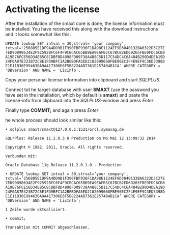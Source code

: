 # Activating the license

After the installation of the smaxt core is done, the license information must be installed. You have received this along with the download instructions and it looks somewhat like this:

`UPDATE lookup SET intval = 30,strval= 'your company', txtval='256805E1DF9A4DD9B1F390FBF936F1DA98E1124EF9D3040132BA6322D3C27E7ED90898634E2F92592BFC6F4F9CBCAC65BB9EA9EAFB5C67BCB2ED69265FBE9FDC6CB8A19E76FCE56D34E85C8CDBF8D4898FD09738A488C5D117C54DC4C6A484B290D4DEA19D24F0A87E323B72C8E1FD9BFC1A2BEBDFA5ED2182099668FBE96EC2F4E9EF9C3ED3398DE1E11B30E99463BA9A417306E6F5B8224AB7361E257404B1CA' WHERE CATEGORY = 'DBVersion' AND NAME = 'LicInfo';`

Copy your personal license information into clipboard and start _SQLPLUS_.

Connect tot he target-database with user **SMAXT** \(use the password you have set in the installation, which by default is **smaxt**\) and paste the license-info from clipboard into the _SQLPLUS_-window and press _Enter_.

Finally type **COMMIT;** and again press _Enter_.

he whole process should look similar like this:

`• sqlplus smaxt/smaxt@127.0.0.1:1521/orcl.symaxag.de`

`SQL*Plus: Release 11.2.0.3.0 Production on Mo Mai 12 13:09:32 2014`

`Copyright © 1982, 2011, Oracle. All rights reserved.`

`Verbunden mit:`

`Oracle Database 11g Release 11.2.0.1.0 - Production`

`• UPDATE lookup SET intval = 30,strval=’your company’, txtval=’256805E1DF9A4DD9B1F390FBF936F1DA98E1124EF9D3040132BA6322D3C27E7ED90898634E2F92592BFC6F4F9CBCAC65BB9EA9EAFB5C67BCB2ED69265FBE9FDC6CB8A19E76FCE56D34E85C8CDBF8D4898FD09738A488C5D117C54DC4C6A484B290D4DEA19D24F0A87E323B72C8E1FD9BFC1A2BEBDFA5ED2182099668FBE96EC2F4E9EF9C3ED3398DE1E11B30E99463BA9A417306E6F5B8224AB7361E257404B1CA’ WHERE CATEGORY = 'DBVersion’ AND NAME = 'LicInfo’;`

`1 Zeile wurde aktualisiert.`

`• commit;`

`Transaktion mit COMMIT abgeschlossen.`



